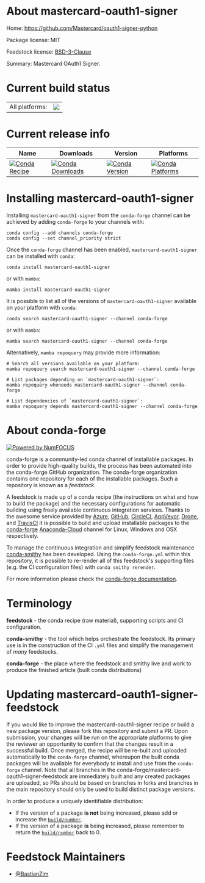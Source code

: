 About mastercard-oauth1-signer
==============================

Home: https://github.com/Mastercard/oauth1-signer-python

Package license: MIT

Feedstock license: [BSD-3-Clause](https://github.com/conda-forge/mastercard-oauth1-signer-feedstock/blob/main/LICENSE.txt)

Summary: Mastercard OAuth1 Signer.

Current build status
====================


<table><tr><td>All platforms:</td>
    <td>
      <a href="https://dev.azure.com/conda-forge/feedstock-builds/_build/latest?definitionId=17570&branchName=main">
        <img src="https://dev.azure.com/conda-forge/feedstock-builds/_apis/build/status/mastercard-oauth1-signer-feedstock?branchName=main">
      </a>
    </td>
  </tr>
</table>

Current release info
====================

| Name | Downloads | Version | Platforms |
| --- | --- | --- | --- |
| [![Conda Recipe](https://img.shields.io/badge/recipe-mastercard--oauth1--signer-green.svg)](https://anaconda.org/conda-forge/mastercard-oauth1-signer) | [![Conda Downloads](https://img.shields.io/conda/dn/conda-forge/mastercard-oauth1-signer.svg)](https://anaconda.org/conda-forge/mastercard-oauth1-signer) | [![Conda Version](https://img.shields.io/conda/vn/conda-forge/mastercard-oauth1-signer.svg)](https://anaconda.org/conda-forge/mastercard-oauth1-signer) | [![Conda Platforms](https://img.shields.io/conda/pn/conda-forge/mastercard-oauth1-signer.svg)](https://anaconda.org/conda-forge/mastercard-oauth1-signer) |

Installing mastercard-oauth1-signer
===================================

Installing `mastercard-oauth1-signer` from the `conda-forge` channel can be achieved by adding `conda-forge` to your channels with:

```
conda config --add channels conda-forge
conda config --set channel_priority strict
```

Once the `conda-forge` channel has been enabled, `mastercard-oauth1-signer` can be installed with `conda`:

```
conda install mastercard-oauth1-signer
```

or with `mamba`:

```
mamba install mastercard-oauth1-signer
```

It is possible to list all of the versions of `mastercard-oauth1-signer` available on your platform with `conda`:

```
conda search mastercard-oauth1-signer --channel conda-forge
```

or with `mamba`:

```
mamba search mastercard-oauth1-signer --channel conda-forge
```

Alternatively, `mamba repoquery` may provide more information:

```
# Search all versions available on your platform:
mamba repoquery search mastercard-oauth1-signer --channel conda-forge

# List packages depending on `mastercard-oauth1-signer`:
mamba repoquery whoneeds mastercard-oauth1-signer --channel conda-forge

# List dependencies of `mastercard-oauth1-signer`:
mamba repoquery depends mastercard-oauth1-signer --channel conda-forge
```


About conda-forge
=================

[![Powered by
NumFOCUS](https://img.shields.io/badge/powered%20by-NumFOCUS-orange.svg?style=flat&colorA=E1523D&colorB=007D8A)](https://numfocus.org)

conda-forge is a community-led conda channel of installable packages.
In order to provide high-quality builds, the process has been automated into the
conda-forge GitHub organization. The conda-forge organization contains one repository
for each of the installable packages. Such a repository is known as a *feedstock*.

A feedstock is made up of a conda recipe (the instructions on what and how to build
the package) and the necessary configurations for automatic building using freely
available continuous integration services. Thanks to the awesome service provided by
[Azure](https://azure.microsoft.com/en-us/services/devops/), [GitHub](https://github.com/),
[CircleCI](https://circleci.com/), [AppVeyor](https://www.appveyor.com/),
[Drone](https://cloud.drone.io/welcome), and [TravisCI](https://travis-ci.com/)
it is possible to build and upload installable packages to the
[conda-forge](https://anaconda.org/conda-forge) [Anaconda-Cloud](https://anaconda.org/)
channel for Linux, Windows and OSX respectively.

To manage the continuous integration and simplify feedstock maintenance
[conda-smithy](https://github.com/conda-forge/conda-smithy) has been developed.
Using the ``conda-forge.yml`` within this repository, it is possible to re-render all of
this feedstock's supporting files (e.g. the CI configuration files) with ``conda smithy rerender``.

For more information please check the [conda-forge documentation](https://conda-forge.org/docs/).

Terminology
===========

**feedstock** - the conda recipe (raw material), supporting scripts and CI configuration.

**conda-smithy** - the tool which helps orchestrate the feedstock.
                   Its primary use is in the construction of the CI ``.yml`` files
                   and simplify the management of *many* feedstocks.

**conda-forge** - the place where the feedstock and smithy live and work to
                  produce the finished article (built conda distributions)


Updating mastercard-oauth1-signer-feedstock
===========================================

If you would like to improve the mastercard-oauth1-signer recipe or build a new
package version, please fork this repository and submit a PR. Upon submission,
your changes will be run on the appropriate platforms to give the reviewer an
opportunity to confirm that the changes result in a successful build. Once
merged, the recipe will be re-built and uploaded automatically to the
`conda-forge` channel, whereupon the built conda packages will be available for
everybody to install and use from the `conda-forge` channel.
Note that all branches in the conda-forge/mastercard-oauth1-signer-feedstock are
immediately built and any created packages are uploaded, so PRs should be based
on branches in forks and branches in the main repository should only be used to
build distinct package versions.

In order to produce a uniquely identifiable distribution:
 * If the version of a package **is not** being increased, please add or increase
   the [``build/number``](https://docs.conda.io/projects/conda-build/en/latest/resources/define-metadata.html#build-number-and-string).
 * If the version of a package **is** being increased, please remember to return
   the [``build/number``](https://docs.conda.io/projects/conda-build/en/latest/resources/define-metadata.html#build-number-and-string)
   back to 0.

Feedstock Maintainers
=====================

* [@BastianZim](https://github.com/BastianZim/)

